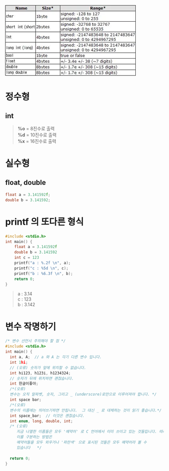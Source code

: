![data](../img/_03_01_variable_range_table.webp)

# 정수형
## int
>**%o** = 8진수로 출력  
>**%d** = 10진수로 출력<br>
>**%x** = 16진수로 출력
# 실수형
## float, double
```c
float a = 3.141592f;
double b = 3.141592;
```
# printf 의 또다른 형식
```c
#include <stdio.h>
int main() {
    float a = 3.141592f
    double b = 3.141592
    int c = 123
    printf("a : %.2f \n", a);
    printf("c : %5d \n", c);
    printf("b : %6.3f \n", b);
    return 0;
}
```
> a : 3.14  
> c :   123  
> b :  3.142
# 변수 작명하기
```c
/* 변수 선언시 주의해야 할 점 */
#include <stdio.h>
int main() {
  int a, A;  // a 와 A 는 각기 다른 변수 입니다.
  int 1hi;
  // (오류) 숫자가 앞에 위치할 수 없습니다.
  int hi123, h123i, h1234324;  
  // 숫자가 뒤에 위치하면 괜찮습니다.
  int 한글이좋아;
  /*(오류)
  변수는 오직 알파벳, 숫자, 그리고 _ (underscore)로만으로 이루어져야 합니다. */
  int space bar;
  /*(오류)
  변수의 이름에는 띄어쓰기하면 안됩니다.  그 대신 _ 로 대체하는 것이 읽기 좋습니다.*/
  int space_bar;  // 이것은 괜찮습니다.
  int enum, long, double, int;
  /* (오류)
     지금 나열한 이름들은 모두 '예약어' 로 C 언어에서 이미 쓰이고 있는 것들입니다. 따라서 이러한 것들은 쓰면 안됩니다. 
     이를 구분하는 방법은
     예약어들을 모두 외우거나 '파란색' 으로 표시된 것들은 모두 예약어라 볼 수
     있습니다   */

  return 0;
}
```